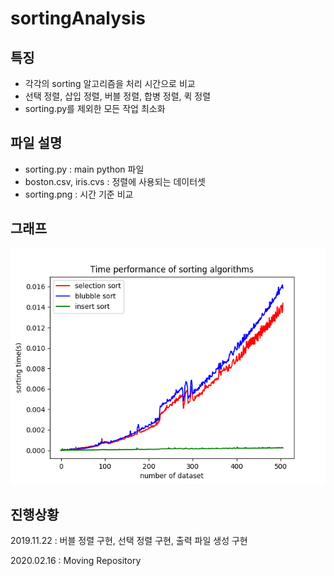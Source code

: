 # sortingAnalysis

## 특징
* 각각의 sorting 알고리즘을 처리 시간으로 비교
* 선택 정렬, 삽입 정렬, 버블 정렬, 합병 정렬, 퀵 정렬
* sorting.py를 제외한 모든 작업 최소화

## 파일 설명
* sorting.py : main python 파일
* boston.csv, iris.cvs : 정렬에 사용되는 데이터셋
* sorting.png : 시간 기준 비교


## 그래프
![Alt text](sorting.png)

## 진행상황
2019.11.22 : 버블 정렬 구현, 선택 정렬 구현, 출력 파일 생성 구현

2020.02.16 : Moving Repository
